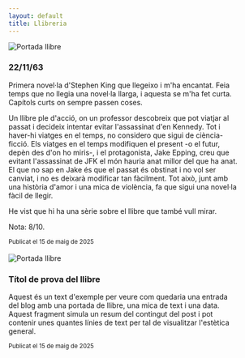 ```yaml
---
layout: default
title: Llibreria
---
```


<div class="post-preview d-flex align-items-start mx-auto" style="width: 90%;">
  <img src="{{ '/assets/images/22_11_63.jpg' }}" alt="Portada llibre" class="book-cover me-3">
  <div>
    <h3>22/11/63</h3>
    <p>
      Primera novel·la d'Stephen King que llegeixo i m'ha encantat. Feia temps que no llegia una novel·la llarga, i aquesta se m'ha fet curta. Capítols curts on sempre passen coses.
    </p>
    <p>
      Un llibre ple d'acció, on un professor descobreix que pot viatjar al passat i decideix intentar evitar l'assassinat d'en Kennedy. Tot i haver-hi viatges en el temps, no considero que sigui de ciència-ficció. Els viatges en el temps modifiquen el present -o el futur, depèn des d'on ho miris-, i el protagonista, Jake Epping, creu que evitant l'assassinat de JFK el món hauria anat millor del que ha anat. El que no sap en Jake és que el passat és obstinat i no vol ser canviat, i no es deixarà modificar tan fàcilment. Tot això, junt amb una història d'amor i una mica de violència, fa que sigui una novel·la fàcil de llegir.
    </p>
    <p>
      He vist que hi ha una sèrie sobre el llibre que també vull mirar.
    </p>
    <p>
      Nota: 8/10.
    </p>
    <small>Publicat el 15 de maig de 2025</small>
  </div>
</div>

<br>

<div class="post-preview d-flex align-items-start mx-auto" style="width: 90%;">
  <img src="{{ '/assets/images/invicto.jpg' }}" alt="Portada llibre" class="book-cover me-3">
  <div>
    <h3>Títol de prova del llibre</h3>
    <p>
      Aquest és un text d'exemple per veure com quedaria una entrada del blog amb una portada de llibre, una mica de text i una data. Aquest fragment simula un resum del contingut del post i pot contenir unes quantes línies de text per tal de visualitzar l'estètica general.
    </p>
    <small>Publicat el 15 de maig de 2025</small>
  </div>
</div>
